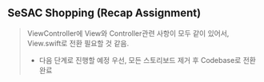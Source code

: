 ## SeSAC Shopping (Recap Assignment)

>ViewController에 View와 Controller관련 사항이 모두 같이 있어서, View.swift로 전환 필요할 것 같음.
>  - 다음 단계로 진행할 예정
>우선, 모든 스토리보드 제거 후 Codebase로 전환 완료
